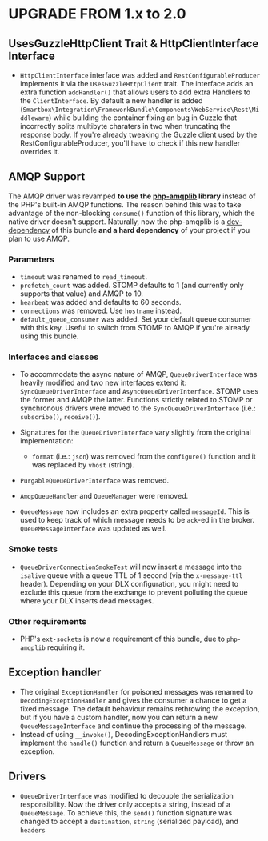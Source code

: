 # UPGRADE FROM 1.x to 2.0

## UsesGuzzleHttpClient Trait & HttpClientInterface Interface

* `HttpClientInterface` interface was added and `RestConfigurableProducer` implements it via the `UsesGuzzleHttpClient` trait. The interface adds an extra function `addHandler()` that allows users to add extra Handlers to the `ClientInterface`. By default a new handler is added (`Smartbox\Integration\FrameworkBundle\Components\WebService\Rest\Middleware`) while building the container fixing an bug in Guzzle that incorrectly splits multibyte charaters in two when truncating the response body. If you're already tweaking the Guzzle client used by the RestConfigurableProducer, you'll have to check if this new handler overrides it.


## AMQP Support

The AMQP driver was revamped **to use the [php-amqplib](https://github.com/php-amqplib/php-amqplib) library** instead of the PHP's built-in AMQP functions. The reason behind this was to take advantage of the non-blocking `consume()` function of this library, which the native driver doesn't support. Naturally, now the php-amqplib is a [dev-dependency](https://getcomposer.org/doc/04-schema.md#require-dev) of this bundle **and a hard dependency** of your project if you plan to use AMQP.

### Parameters

* `timeout` was renamed to `read_timeout`.
* `prefetch_count` was added. STOMP defaults to 1 (and currently only supports that value) and AMQP to 10.
* `hearbeat` was added and defaults to 60 seconds.
* `connections` was removed. Use `hostname` instead.
* `default_queue_consumer` was added. Set your default queue consumer with this key. Useful to switch from STOMP to AMQP if you're already using this bundle.

### Interfaces and classes

* To accommodate the async nature of AMQP, `QueueDriverInterface` was heavily modified and two new interfaces extend it: `SyncQueueDriverInterface` and `AsyncQueueDriverInterface`. STOMP uses the former and AMQP the latter. Functions strictly related to STOMP or synchronous drivers were moved to the `SyncQueueDriverInterface` (i.e.: `subscribe()`, `receive()`). 
 
* Signatures for the `QueueDriverInterface` vary slightly from the original implementation:
    * `format` (i.e.: `json`) was removed from the `configure()` function and it was replaced by `vhost` (string).

* `PurgableQueueDriverInterface` was removed.
* `AmqpQueueHandler` and `QueueManager` were removed.
* `QueueMessage` now includes an extra property called `messageId`. This is used to keep track of which message needs to be `ack`-ed in the broker. `QueueMessageInterface` was updated as well.

### Smoke tests

* `QueueDriverConnectionSmokeTest` will now insert a message into the `isalive` queue with a queue TTL of 1 second (via the `x-message-ttl` header). Depending on your DLX configuration, you might need to exclude this queue from the exchange to prevent polluting the queue where your DLX inserts dead messages.

### Other requirements

* PHP's `ext-sockets` is now a requirement of this bundle, due to `php-amqplib` requiring it.

## Exception handler

* The original `ExceptionHandler` for poisoned messages was renamed to `DecodingExceptionHandler` and gives the consumer a chance to get a fixed message. The default behaviour remains rethrowing the exception, but if you have a custom handler, now you can return a new `QueueMessageInterface` and continue the processing of the message.
* Instead of using `__invoke()`, DecodingExceptionHandlers must implement the `handle()` function and return a `QueueMessage` or throw an exception. 

## Drivers

* `QueueDriverInterface` was modified to decouple the serialization responsibility. Now the driver only accepts a string, instead of a `QueueMessage`. To achieve this, the `send()` function signature was changed to accept a `destination`, `string` (serialized payload), and `headers` 
